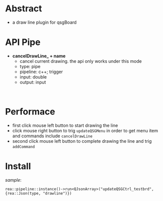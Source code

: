 # Abstract
* a draw line plugin for qsgBoard  

# API Pipe  
* **cancelDrawLine_ + name**  
    - cancel current drawing. the api only works under this mode  
    - type: pipe  
    - pipeline: c++; trigger  
    - input: double  
    - output: input  
</br>

# Performace  
* first click mouse left button to start drawing the line  
* click mouse right button to trig `updateQSGMenu` in order to  get menu item and commands include `cancelDrawLine`  
* second click mouse left button to complete drawing the line and trig `addCommand`  

# Install
_sample_:  
```
rea::pipeline::instance()->run<QJsonArray>("updateQSGCtrl_testbrd",{rea::Json(type, "drawline")})
```